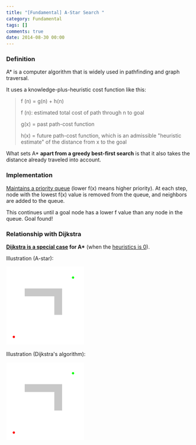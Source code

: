 ```yaml
---
title: "[Fundamental] A-Star Search "
category: Fundamental
tags: []
comments: true
date: 2014-08-30 00:00
---
```



### Definition

A\* is a computer algorithm that is widely used in pathfinding and graph traversal.

It uses a knowledge-plus-heuristic cost function like this:

> f (n) = g(n) + h(n)
>
> f (n): estimated total cost of path through n to goal
>
> g(x) = past path-cost function
>
> h(x) = future path-cost function, which is an admissible "heuristic estimate" of the distance from x to the goal

What sets A\* **apart from a greedy best-first search** is that it also takes the distance already traveled into account.

### Implementation

[Maintains a priority queue](http://en.wikipedia.org/wiki/A*_search_algorithm#Process) (lower f(x) means higher priority). At each step, node with the lowest f(x) value is removed from the queue, and neighbors are added to the queue.

This continues until a goal node has a lower f value than any node in the queue. Goal found!

### Relationship with Dijkstra

**[Dijkstra is a special case](http://stackoverflow.com/a/1332478) for A\*** (when the [heuristics is 0](http://en.wikipedia.org/wiki/Dijkstra%27s_algorithm#Algorithm)).

Illustration (A-star):

![](/images/path-find-Astar.gif)

Illustration (Dijkstra's algorithm):

![](/images/path-find-Dijkstras.gif)
